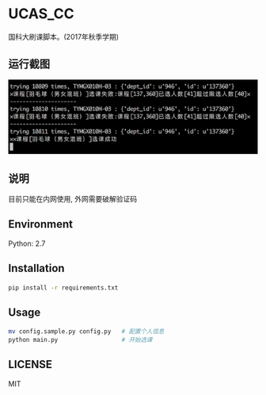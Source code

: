 # UCAS_CC
国科大刷课脚本。(2017年秋季学期)

## 运行截图
![](./screenshot.png)

## 说明
目前只能在内网使用, 外网需要破解验证码

## Environment
Python: 2.7

## Installation
``` sh
pip install -r requirements.txt
```

## Usage
``` sh
mv config.sample.py config.py   # 配置个人信息
python main.py                  # 开始选课
```

## LICENSE
MIT